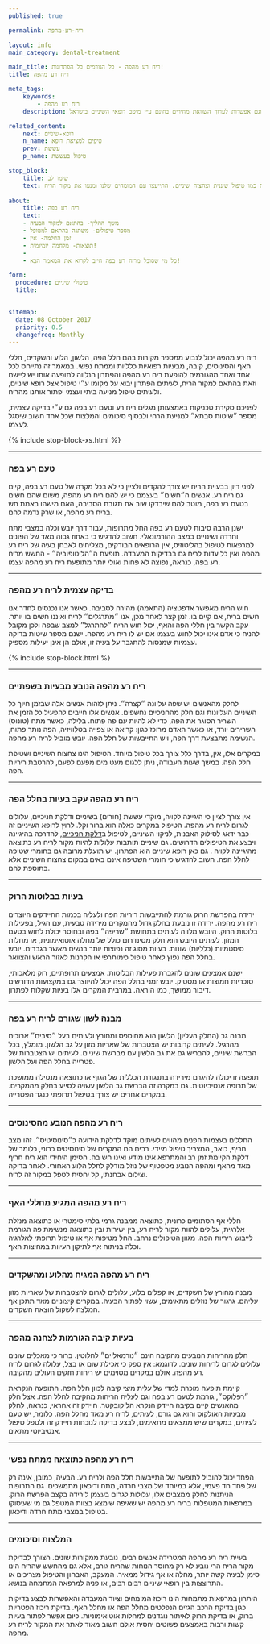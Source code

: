 ```yaml
---
published: true

permalink: ריח-רע-מהפה

layout: info
main_category: dental-treatment

main_title: ריח רע מהפה - כל הגורמים כל הפתרונות!
title: ריח רע מהפה

meta_tags:
    keywords:
        - ריח רע מהפה
    description: ריח רע מהפה - המדריך המלא למניעת ריח רע מהפה, מומחים מומלצים, מחירונים עדכניים וגם אפשרות לערוך השוואת מחירים בחינם ע״י מיטב רופאי השיניים בישראל.

related_content:
    next: רופא-שיניים
    n_name: טיפים למציאת רופא
    prev: עששת
    p_name: טיפול בעששת

stop_block: 
    title: שימו לב
    text: ריח רע מהפה (הליטוזיס) היא תופעה שכיחה שמקורה בדרך כלל בפעילות חיידקית בחלל הפה שלעיתים, מקורה אינו ברור. ישנם הסובלים מבאשת (כ - 25% מהאוכלוסיה) כל הזמן.  ההגדרה של באשת כרונית היא כשלא ניתן לסלקה בשיטות הרגילות כמו טיפול שיננית וצחצוח שיניים. התייעצו עם המומחים שלנו ומנעו את מקור הריח.
    
about:
    title: ריח רע בפה
    text: 
    - משך ההליך- בהתאם למקור הבעיה
    - מספר טיפולים- משתנה בהתאם למטופל
    - זמן החלמה- אין
    - תוצאות- מלחמה יומיומית!
    - 
    - כל מי שסובל מריח רע בפה חייב לקרוא את המאמר הבא!

form:
  procedure: טיפולי שיניים
  title: 

  
sitemap: 
  date: 08 October 2017
  priority: 0.5
  changefreq: Monthly
---
```

ריח רע מהפה יכול לנבוע ממספר מקורות בהם חלל הפה, הלשון, הלוע והשקדים, חללי האף והסינוסים, קיבה, מבעיות רפואיות כלליות וממתח נפשי. במאמר זה נתייחס לכל אחד ואחד מהגורמים להופעת ריח רע מהפה והפתרון הנלווה לתופעה אותו יש ליישם וזאת בהתאם למקור הריח, לעיתים הפתרון יבוא על מקומו ע״י טיפול אצל רופא שיניים, ולעיתים טיפול מניעה ביתי ועצמי יפתור אותנו מהריח.

לפניכם סקירת טכניקות באמצעותן מגלים ריח רע וטעם רע בפה גם ע״י בדיקה עצמית, מספר ״שיטות סבתא״ למניעת הרחי ולבסוף סיכומים והמלצות שכל אחד חשוב שיסגל לעצמו.

 {% include stop-block-xs.html %}  

- - - - - -

###  טעם רע בפה

לפני דיון בבעיית הריח יש צורך להקדים ולציין כי לא בכל מקרה של טעם רע בפה, קיים גם ריח רע. אנשים ה״חשים״ בעצמם כי יש להם ריח רע מהפה, משום שהם חשים בטעם רע בפה, מוטב להם שיבדקו שוב את תגובת הסביבה, האם מישהו באמת חש בריח רע מהפה, או שרק נדמה להם.

ישנן הרבה סיבות לטעם רע בפה החל מתרופות, עבור דרך יובש וכלה במצבי מתח וחרדה ושינויים במצב ההורמונאלי. חשוב להדגיש כי באחוז גבוה מאד של הפונים למרפאות לטיפול בהליטוזיס, אין הרופאים הבודקים, מצליחים לאבחן בעיה של ריח רע מהפה ואין כל עדות לריח גם בבדיקות המעבדה. תופעת ה״הליטופוביה״ - החשש מריח רע בפה, כנראה, נפוצה לא פחות ואולי יותר מתופעת ריח רע מהפה עצמו.
- - - - - -

### בדיקה עצמית לריח רע מהפה

חוש הריח מאפשר אדפטציה (התאמה) מהירה לסביבה. כאשר אנו נכנסים לחדר אנו חשים בריח, אם קיים בו. זמן קצר לאחר מכן, אנו ״מתרגלים״ לריח ואיננו חשים בו יותר. עקב הקשר בין חללי הפה והאף, יכול חוש הריח ״להתרגל״ למצב שבפה ולכן מקובל להניח כי אדם אינו יכול לחוש בעצמו אם יש לו ריח רע מהפה. ישנם מספר שיטות בדיקה עצמיות שמנסות להתגבר על בעיה זו, אולם הן אינן יעילות מספיק.

 {% include stop-block.html %}  

- - - - - -

###  ריח רע מהפה הנובע מבעיות בשפתיים

לחלק מהאנשים יש שפה עליונה ״קצרה״. ניתן לזהות אנשים אלה שבזמן חיוך כל השיניים העליונות וגם חלק מהחניכיים נחשפים. אנשים אלו חייבים להפעיל כל הזמן את השריר הסוגר את הפה, כדי לא להיות עם פה פתוח. בלילה, כאשר מתח (טונוס) השרירים יורד, או כאשר האדם מרוכז כגון: קריאה או צפייה בטלוויזיה, הפה נותר פתוח, הנשימה מתבצעת דרך הפה, ויש התייבשות של חלל הפה. יובש מוביל לריח רע מהפה.

במקרים אלו, אין, בדרך כלל צורך בכל טיפול מיוחד. הטיפול הינו צחצוח השיניים ושטיפת חלל הפה. במשך שעות העבודה, ניתן ללגום מעט מים מפעם לפעם, להרטבת ריריות הפה.
- - - - - -

###  ריח רע מהפה עקב בעיות בחלל הפה

אין צורך לציין כי היגיינה לקויה, מוקדי עששת (חורים) בשיניים ודלקת חניכיים, עלולים לגרום לריח רע מהפה. הטיפול במקרים כאלה הוא ברור וקל. לרוץ לרופא השיניים זה כבר ידאג לסילוק האבנית, לניקוי השיניים, לטיפול ב[דלקת חניכיים](/דלקת-חניכיים), להדרכה בהיגיינה ויבצע את הטיפולים הדרושים. גם שיניים תותבות עלולות להיות מקור לריח רע כתוצאה מהיגיינה לקויה . גם כאן רופא שיניים הוא הפתרון. יש תועלת מרובה גם בחומרי שטיפה לחלל הפה. חשוב להדגיש כי חומרי השטיפה אינם באים במקום צחצוח השיניים אלא בתוספת להם.
- - - - - -

###  בעיות בבלוטות הרוק

ירידה בהפרשת הרוק גורמת להתייבשות ריריות הפה ולעליה בכמות החיידקים היוצרים ריח רע מהפה. ירידה זו נובעת בחלק גדול מהמקרים מירידה טבעית, עם הגיל, בפעילות בלוטות הרוק. היובש מלווה לעיתים בתחושת ״שריפה״ בפה ובחוסר יכולת לחוש בטעם המזון. לעיתים היובש הוא חלק מסינדרום כולל של מחלה אוטואימונית, או מחלות סיסטמיות (כלליות) שונות. בעיות מסוג זה נפוצות יותר בנשים מאשר בגברים. יובש בחלל הפה נפוץ לאחר טיפול כימותרפי או הקרנות לאזור הראש והצוואר.

ישנם אמצעים שונים להגברת פעילות הבלוטות. אמצעים תרופתיים, רוק מלאכותי, סוכריות חמוצות או מסטיק. יובש זמני בחלל הפה יכול להיווצר גם במקצועות הדורשים דיבור ממושך, כמו הוראה. במרבית המקרים אלו בעיות שקלות לפתרון.
- - - - - -

### מבנה לשון שגורם לריח רע בפה

מבנה גב (החלק העליון) הלשון הוא מחוספס ומחורץ ולעיתים בעל ״סיבים״ ארוכים מהרגיל. לעיתים קרובות יש הצטברות של שאריות מזון על גב הלשון. מומלץ, בכל הברשת שיניים, להבריש גם את גב הלשון עם מברשת שיניים. לעיתים יש הצטברות של פטרייה בחלל הפה ועל הלשון. 

תופעה זו יכולה להיגרם מירידה בתנגודת הכללית של הגוף או כתוצאה מנטילה ממושכת של תרופה אנטיביוטית. גם במקרה זה הברשת גב הלשון עשויה לסייע בחלק מהמקרים. במקרים אחרים יש צורך בטיפול תרופתי כנגד הפטרייה.
- - - - - -

###  ריח רע מהפה הנובע מהסינוסים

החללים בעצמות הפנים מהווים לעיתים מוקד לדלקת הידועה כ״סינוסיטיס״. זהו מצב חריף, כואב, המצריך טיפול מיידי. רבים הם המקרים של סינוסיטיס כרוני, כלומר של דלקת הקיימת זמן רב והמתרפא אינו מודע ואינו חש בה. הסימן היחידי הוא ריח חריף מאד מהאף ומהפה הנובע מטפטוף של נוזל מודלק לחלל הלוע האחורי. לאחר בדיקה וצילום אבחנתי, קל יחסית לטפל במקור זה לריח.
- - - - - -

###  ריח רע מהפה המגיע מחללי האף

חללי אף הסתומים כרונית, כתוצאה ממבנה גרמי בלתי סימטרי או כתוצאה מנזלת אלרגית, עלולים להוות מקור לריח רע, בין ישירות ובין כתוצאה מנשימת פה הגורמת לייבוש ריריות הפה. מגוון הטיפולים נרחב. החל מטיפות אף או טיפול תרופתי לאלרגיה וכלה בניתוח אף לתיקון העיוות במחיצות האף.
- - - - - -

###  ריח רע מהפה המגיח מהלוע ומהשקדים

מבנה מחורץ של השקדים, או קפלים בלוע, עלולים לגרום להצטברות של שאריות מזון עליהם. גרגור של נוזלים מתאימים, עשוי לפתור הבעיה. במקרים קיצוניים מאד תתכן אף המלצה לשקול הוצאת השקדים.
- - - - - -

### בעיות קיבה הגורמות לצחנה מהפה

חלק מהריחות הנובעים מהקיבה הינם ״נורמאליים״ לחלוטין. ברור כי מאכלים שונים עלולים לגרום לריחות שונים. לדוגמא: אין ספק כי אכילת שום או בצל, עלולה לגרום לריח רע מהפה. אולם במקרים מסוימים יש ריחות חזקים העולים מהקיבה.

קיימת תופעה מוכרת למדי של עלית מיצי קיבה לכוון חלל הפה. התופעה הנקראת ״רפלוקס״, גורמת לטעם רע בפה וגם לעלית הריחות מהקיבה לחלל הפה. אצל חלק מהאנשים קיים בקיבה חיידק הנקרא הליקובקטר. חיידק זה אחראי, כנראה, לחלק מבעיות האולקוס והוא גם גורם, לעיתים, לריח רע מאד מחלל הפה. כלומר, יש טעם לעיתים, במקרים שיש ממצאים מתאימים, לבצע בדיקה לנוכחות חיידק זה ולטפל טיפול אנטיביוטי מתאים.
- - - - - -

###  ריח רע מהפה כתוצאה ממתח נפשי

הפחד יכול להוביל לתופעה של התייבשות חלל הפה ולריח רע. הבעיה, כמובן, אינה רק של פחד חד פעמי, אלא במיוחד של מצבי חרדה, מתח ודיכאון מתמשכים. גם התרופות הניתנות לחלק ממצבים אלו, עלולות לגרום בעצמן לירידה בקצב הפרשת הרוק. במרפאות המטפלות בריח רע מהפה יש שאיפה שימצא בצוות המטפל גם מי שעיסוקו בטיפול במצבי מתח חרדה ודיכאון.
- - - - - -

###  המלצות וסיכומים

בעיית ריח רע מהפה המטרידה אנשים רבים, נובעת ממקורות שונים. הצורך לבדיקת מקור הריח הרי נובע לא רק מחוסר הנוחות שהריח גורם, אלא גם מהחשש שהריח הינו סימן לבעיה קשה יותר, מחלה או אף גידול ממאיר. המעקב, האבחון והטיפול מצריכים או התרוצצות בין רופאי שיניים רבים רבים, או פניה למרפאה המתמחה בנושא.

היתרון במרפאות מתמחות הינו ריכוז המומחים וציוד המעבדה והאפשרות לבצע בדיקות כגון בדיקת הרכב הגזים הנפלטים מחלל הפה או מחלל האף. בדיקת ריכוז הפטריות ברוק, או בדיקת הרוק לאיתור נוגדנים למחלות אוטואימוניות. כיום אפשר לפתור בעיות קשות ורבות באמצעים פשוטים יחסית אולם חשוב מאוד לאתר את המקור לריח רע מהפה.